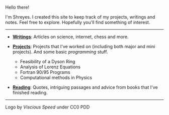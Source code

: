 Hello there! 

I'm Shreyes. I created this site to keep track of my projects, writings and notes. Feel free to explore. Hopefully you'll find something of interest.

***

- **[Writings](https://newtonatetheapple.substack.com/)**: Articles on science, internet, chess and more.

- **[Projects](Project/README.md)**: Projects that I've worked on (including both major and mini projects). And some basic *programming* stuff.
    - Feasibility of a Dyson Ring
    - Analysis of Lorenz Equations
    - Fortran 90/95 Programs
    - Computational methods in Physics
    
- **[Reading](Reading/README.md)**: Quotes, intriguing passages and advice from books that I've finished reading.

***

Logo by *Viscious Speed* under CC0 PDD